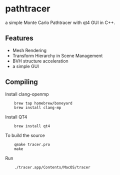# pathtracer
a simple Monte Carlo Pathtracer with qt4 GUI in C++.

## Features
 - Mesh Rendering
 - Transform Hierarchy in Scene Management
 - BVH structure acceleration
 - a simple GUI

## Compiling
Install clang-openmp
```
    brew tap homebrew/boneyard
    brew install clang-mp
```

Install QT4
```
    brew install qt4
```

To build the source
```
    qmake tracer.pro
    make
```

Run
```
    ./tracer.app/Contents/MacOS/tracer
```